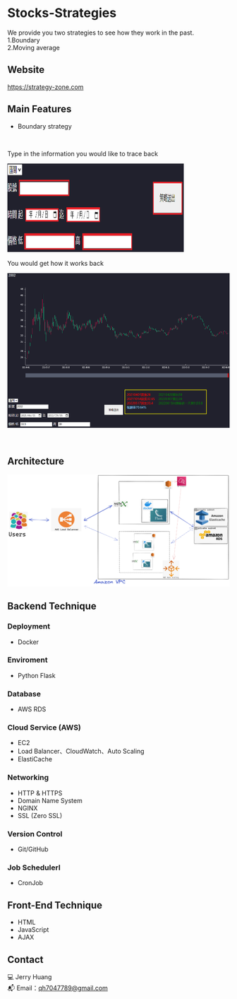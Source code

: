 # Stocks-Strategies
  We provide you two strategies to see how they work in the past.
  <br>
  1.Boundary
  <br>
  2.Moving average

## Website
https://strategy-zone.com
## Main Features
* Boundary strategy
<br>

Type in the information you would like to trace back
  <p>
    <img src="https://github.com/qh70/stock-strategies/blob/main/static/type%20in%20red.png" width="400px" height="200px" object-fit="cover">
  </p>
You would get how it works back
  <p>
    <img src="https://github.com/qh70/stock-strategies/blob/main/static/result%20for%20boundary.png" width="700px" height="350px" object-fit="cover">
  </p>
<br>

## Architecture
<p>
<img src="https://github.com/qh70/stock-strategies/blob/main/static/%E6%9E%B6%E6%A7%8B%E5%9C%96.png">
</p>

## Backend Technique
### Deployment
* Docker

### Enviroment
* Python Flask

### Database
* AWS RDS

### Cloud Service (AWS)
* EC2
* Load Balancer、CloudWatch、Auto Scaling
* ElastiCache      

### Networking
* HTTP & HTTPS
* Domain Name System
* NGINX
* SSL (Zero SSL)

### Version Control
* Git/GitHub

### Job Schedulerl
* CronJob

## Front-End Technique
* HTML
* JavaScript
* AJAX

## Contact
💻 Jerry Huang
<br>
📬 Email：<a href="qh7047789@gmail.com">qh7047789@gmail.com</a>

